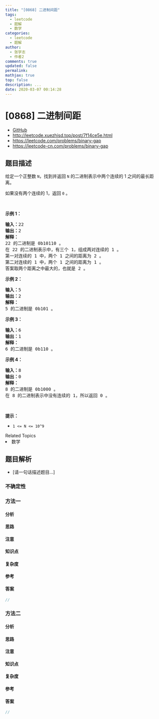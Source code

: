 ```yaml
---
title: "[0868] 二进制间距"
tags:
  - leetcode
  - 题解
  - 数学
categories:
  - leetcode
  - 题解
author:
  - 张学志
  - 作者2
comments: true
updated: false
permalink:
mathjax: true
top: false
description: ...
date: 2020-03-07 00:14:28
---
```



# [0868] 二进制间距
* [GitHub](https://github.com/algoboy101/LeetCodeCrowdsource/tree/master/_posts/QA/%5B0868%5D%20%E4%BA%8C%E8%BF%9B%E5%88%B6%E9%97%B4%E8%B7%9D.md)
* http://leetcode.xuezhisd.top/post/7f14ce5e.html
* https://leetcode.com/problems/binary-gap
* https://leetcode-cn.com/problems/binary-gap


## 题目描述

<p>给定一个正整数&nbsp;<code>N</code>，找到并返回 <code>N</code>&nbsp;的二进制表示中两个连续的 1 之间的最长距离。&nbsp;</p>

<p>如果没有两个连续的 1，返回 <code>0</code> 。</p>

<p>&nbsp;</p>

<ul>
</ul>

<p><strong>示例 1：</strong></p>

<pre><strong>输入：</strong>22
<strong>输出：</strong>2
<strong>解释：</strong>
22 的二进制是 0b10110 。
在 22 的二进制表示中，有三个 1，组成两对连续的 1 。
第一对连续的 1 中，两个 1 之间的距离为 2 。
第二对连续的 1 中，两个 1 之间的距离为 1 。
答案取两个距离之中最大的，也就是 2 。
</pre>

<p><strong>示例 2：</strong></p>

<pre><strong>输入：</strong>5
<strong>输出：</strong>2
<strong>解释：</strong>
5 的二进制是 0b101 。
</pre>

<p><strong>示例 3：</strong></p>

<pre><strong>输入：</strong>6
<strong>输出：</strong>1
<strong>解释：</strong>
6 的二进制是 0b110 。
</pre>

<p><strong>示例 4：</strong></p>

<pre><strong>输入：</strong>8
<strong>输出：</strong>0
<strong>解释：</strong>
8 的二进制是 0b1000 。
在 8 的二进制表示中没有连续的 1，所以返回 0 。
</pre>

<p>&nbsp;</p>

<p><strong>提示：</strong></p>

<ul>
	<li><code>1 &lt;= N &lt;= 10^9</code></li>
</ul>
<div><div>Related Topics</div><div><li>数学</li></div></div>


## 题目解析
* [请一句话描述题目...]

### 不确定性


### 方法一

#### 分析

#### 思路

#### 注意

#### 知识点

#### 复杂度

#### 参考

#### 答案

```cpp
//
```


### 方法二

#### 分析

#### 思路

#### 注意

#### 知识点

#### 复杂度

#### 参考

#### 答案

```cpp
//
```


